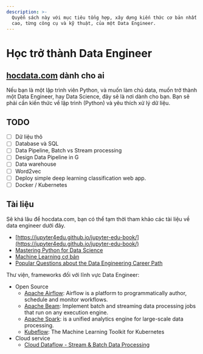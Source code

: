 ```yaml
---
description: >-
  Quyển sách này với mục tiêu tổng hợp, xây dựng kiến thức cơ bản nhất đến nâng
  cao, từng công cụ và kỹ thuật, của một Data Engineer.
---
```


# Học trở thành Data Engineer

## [hocdata.com](https://hocdata.com) dành cho ai

Nếu bạn là một lập trình viên Python, và muốn làm chủ data, muốn trở thành một Data Engineer, hay Data Science, đây sẽ là nơi dành cho bạn. Bạn sẽ phải cần kiến thức về lập trình \(Python\) và yêu thích xử lý dữ liệu.

## TODO

* [ ] Dữ liệu thô
* [ ] Database và SQL
* [ ] Data Pipeline, Batch vs Stream processing
* [ ] Design Data Pipeline in G
* [ ] Data warehouse
* [ ] Word2vec
* [ ] Deploy simple deep learning classification web app.
* [ ] Docker / Kubernetes

## Tài liệu

Sẽ khá lâu để hocdata.com, bạn có thể tạm thời tham khảo các tài liệu về data engineer dưới đây.

* [https://jupyter4edu.github.io/jupyter-edu-book/](https://jupyter4edu.github.io/jupyter-edu-book/)
* [Mastering Python for Data Science](http://nuovolabs.fauser.edu/~valeria/materiale-didattico/python/Packt.Mastering.Aug.2015.ISBN.1784390151.pdf)
* [Machine Learning cơ bản](https://machinelearningcoban.com)
* [Popular Questions about the Data Engineering Career Path](https://blog.k2datascience.com/popular-questions-about-the-data-engineering-career-path-100a4b6297e2)

Thư viện, frameworks đối với lĩnh vực Data Engineer:

* Open Source
  * [Apache Airflow](https://airflow.apache.org/): Airflow is a platform to programmatically author, schedule and monitor workflows.
  * [Apache Beam](https://beam.apache.org/): Implement batch and streaming data processing jobs that run on any execution engine.
  * [Apache Spark](https://spark.apache.org/): is a unified analytics engine for large-scale data processing.
  * [Kubeflow](https://www.kubeflow.org/): The Machine Learning Toolkit for Kubernetes
* Cloud service
  * [Cloud Dataflow - Stream & Batch Data Processing](https://cloud.google.com/dataflow/)



